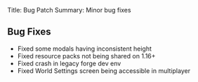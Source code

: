 Title: Bug Patch
Summary: Minor bug fixes

## Bug Fixes
 - Fixed some modals having inconsistent height
 - Fixed resource packs not being shared on 1.16+
 - Fixed crash in legacy forge dev env
 - Fixed World Settings screen being accessible in multiplayer 
